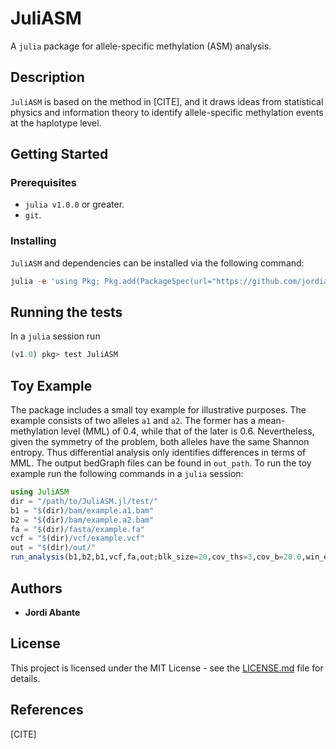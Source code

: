 # JuliASM

A `julia` package for allele-specific methylation (ASM) analysis.

## Description

`JuliASM` is based on the method in [CITE], and it draws ideas from
statistical physics and information theory to identify allele-specific
methylation events at the haplotype level.

## Getting Started

### Prerequisites

* `julia v1.0.0` or greater.
* `git`.

### Installing

`JuliASM` and dependencies can be installed via the following command:
```julia
julia -e 'using Pkg; Pkg.add(PackageSpec(url="https://github.com/jordiabante/JuliASM.jl.git"))'
```

## Running the tests

In a `julia` session run
```julia
(v1.0) pkg> test JuliASM
```

## Toy Example

The package includes a small toy example for illustrative purposes.
The example consists of two alleles `a1` and `a2`. The former has a
mean-methylation level (MML) of 0.4, while that of the later is 0.6.
Nevertheless, given the symmetry of the problem, both alleles have
the same Shannon entropy. Thus differential  analysis only identifies
differences in terms of MML. The output bedGraph files can be found
in `out_path`. To run the toy example run the following commands in
a `julia` session:

```julia
using JuliASM
dir = "/path/to/JuliASM.jl/test/"
b1 = "$(dir)/bam/example.a1.bam"
b2 = "$(dir)/bam/example.a2.bam"
fa = "$(dir)/fasta/example.fa"
vcf = "$(dir)/vcf/example.vcf"
out = "$(dir)/out/"
run_analysis(b1,b2,b1,vcf,fa,out;blk_size=20,cov_ths=3,cov_b=20.0,win_exp=10,mc_null=1000,n_max=5)
```

## Authors

* **Jordi Abante**

## License

This project is licensed under the MIT License - see the [LICENSE.md](LICENSE.md)
file for details.

## References
[CITE]
